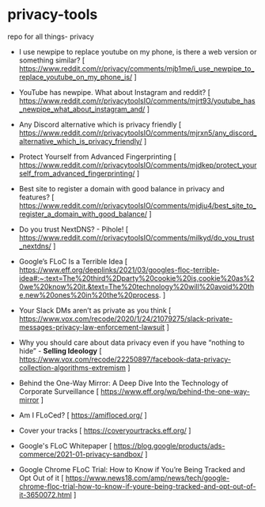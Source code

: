 # privacy-tools
repo for all things- privacy

- I use newpipe to replace youtube on my phone, is there a web version or something similar? [ https://www.reddit.com/r/privacy/comments/mjb1me/i_use_newpipe_to_replace_youtube_on_my_phone_is/ ]

- YouTube has newpipe. What about Instagram and reddit? [ https://www.reddit.com/r/privacytoolsIO/comments/mjrt93/youtube_has_newpipe_what_about_instagram_and/ ]

- Any Discord alternative which is privacy friendly [ https://www.reddit.com/r/privacytoolsIO/comments/mjrxn5/any_discord_alternative_which_is_privacy_friendly/ ]

- Protect Yourself from Advanced Fingerprinting [ https://www.reddit.com/r/privacytoolsIO/comments/mjdkep/protect_yourself_from_advanced_fingerprinting/ ]

- Best site to register a domain with good balance in privacy and features? [ https://www.reddit.com/r/privacytoolsIO/comments/mjdju4/best_site_to_register_a_domain_with_good_balance/ ]

- Do you trust NextDNS? - Pihole! [ https://www.reddit.com/r/privacytoolsIO/comments/milkyd/do_you_trust_nextdns/ ]

- Google’s FLoC Is a Terrible Idea [ https://www.eff.org/deeplinks/2021/03/googles-floc-terrible-idea#:~:text=The%20third%2Dparty%20cookie%20is,cookie%20as%20we%20know%20it.&text=The%20technology%20will%20avoid%20the,new%20ones%20in%20the%20process. ]

- Your Slack DMs aren’t as private as you think [ https://www.vox.com/recode/2020/1/24/21079275/slack-private-messages-privacy-law-enforcement-lawsuit ]

- Why you should care about data privacy even if you have “nothing to hide” - **Selling Ideology** [ https://www.vox.com/recode/22250897/facebook-data-privacy-collection-algorithms-extremism ]

- Behind the One-Way Mirror: A Deep Dive Into the Technology of Corporate Surveillance [ https://www.eff.org/wp/behind-the-one-way-mirror ]

- Am I FLoCed? [ https://amifloced.org/ ]

- Cover your tracks [ https://coveryourtracks.eff.org/ ]

- Google's FLoC Whitepaper [ https://blog.google/products/ads-commerce/2021-01-privacy-sandbox/ ]

- Google Chrome FLoC Trial: How to Know if You’re Being Tracked and Opt Out of it [ https://www.news18.com/amp/news/tech/google-chrome-floc-trial-how-to-know-if-youre-being-tracked-and-opt-out-of-it-3650072.html ]
